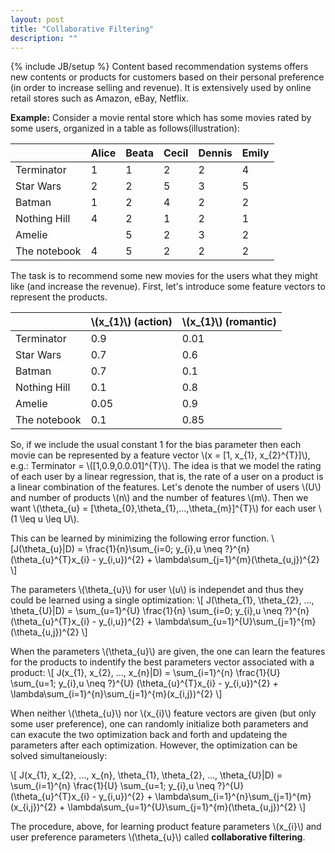 ```yaml
---
layout: post
title: "Collaborative Filtering"
description: ""
---
```

{% include JB/setup %}
Content based recommendation systems offers new contents or products for customers based on their personal preference (in order to increase selling and revenue). It is extensively used by online retail stores such as Amazon, eBay, Netflix.

**Example:** Consider a movie rental store which has some movies rated by some users, organized in a table as follows(illustration):

|              | Alice | Beata | Cecil | Dennis | Emily |
|--------------|-------|-------|-------|--------|-------|
| Terminator   | 1     | 1     | 2     | 2      | 4     |
| Star Wars    | 2     | 2     | 5     | 3      | 5     |
| Batman       | 1     | 2     | 4     | 2      | 2     |
| Nothing Hill | 4     | 2     | 1     | 2      | 1     |
| Amelie       |       | 5     | 2     | 3      | 2     |
| The notebook | 4     | 5     | 2     | 2      | 2     |

The task is to recommend some new movies for the users what they might like (and increase the revenue).
First, let's introduce some feature vectors to represent the products.

|              | \\(x_{1}\\) (action) | \\(x_{1}\\) (romantic) |
|--------------|----------------------|------------------------|
| Terminator   | 0.9                  | 0.01                   |
| Star Wars    | 0.7                  | 0.6                    |
| Batman       | 0.7                  | 0.1                    |
| Nothing Hill | 0.1                  | 0.8                    |
| Amelie       | 0.05                 | 0.9                    |
| The notebook | 0.1                  | 0.85                   |

So, if we include the usual constant 1 for the bias parameter then each movie can be represented by a feature vector \\(x = [1, x_{1}, x_{2}^{T}]\\), e.g.: Terminator = \\([1,0.9,0.0.01]^{T}\\).
The idea is that we model the rating of each user by a linear regression, that is, the rate of a user on a product is a linear combination of the features. Let's denote the number of users \\(U\\) and number of products \\(n\\) and the number of features \\(m\\). Then we want \\(\theta_{u} = [\theta_{0},\theta_{1},...,\theta_{m}]^{T}\\) for each user \\(1 \leq u \leq U\\).

This can be learned by minimizing the following error function.
\\[J(\theta_{u}|D) = \frac{1}{n}\sum_{i=0; y_{i},u \neq ?}^{n}(\theta_{u}^{T}x_{i} - y_{i,u})^{2} + \lambda\sum_{j=1}^{m}(\theta_{u,j})^{2} \\]

The parameters \\(\theta_{u}\\) for user \\(u\\) is independet and thus they could be learned using a single optimization:
\\[ J(\theta_{1}, \theta_{2}, ..., \theta_{U}|D) = \sum_{u=1}^{U} \frac{1}{n} \sum_{i=0; y_{i},u \neq ?}^{n} (\theta_{u}^{T}x_{i} - y_{i,u})^{2} + \lambda\sum_{u=1}^{U}\sum_{j=1}^{m}(\theta_{u,j})^{2}  \\]

When the parameters \\(\theta_{u}\\) are given, the one can learn the features for the products to indentify the best parameters vector associated with a product:
\\[ J(x_{1}, x_{2}, ..., x_{n}|D) = \sum_{i=1}^{n} \frac{1}{U} \sum_{u=1; y_{i},u \neq ?}^{U} (\theta_{u}^{T}x_{i} - y_{i,u})^{2} + \lambda\sum_{i=1}^{n}\sum_{j=1}^{m}(x_{i,j})^{2}  \\]

When neither \\(\theta_{u}\\) nor \\(x_{i}\\) feature vectors are given (but only some user preference), one can randomly initialize both parameters and can exacute the two optimization back and forth and updateing the parameters after each optimization. However, the optimization can be solved simultaneiously: 

\\[ J(x_{1}, x_{2}, ..., x_{n}, \theta_{1}, \theta_{2}, ..., \theta_{U}|D) = \sum_{i=1}^{n} \frac{1}{U} \sum_{u=1; y_{i},u \neq ?}^{U} (\theta_{u}^{T}x_{i} - y_{i,u})^{2} + \lambda\sum_{i=1}^{n}\sum_{j=1}^{m}(x_{i,j})^{2} + \lambda\sum_{u=1}^{U}\sum_{j=1}^{m}(\theta_{u,j})^{2}  \\]

The procedure, above, for learning product feature parameters \\(x_{i}\\) and user preference parameters \\(\theta_{u}\\) called **collaborative filtering**. 
